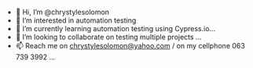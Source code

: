 - 👋 Hi, I’m @chrystylesolomon
- 👀 I’m interested in automation testing
- 🌱 I’m currently learning automation testing using Cypress.io...
- 💞️ I’m looking to collaborate on testing multiple projects ...
- 📫 Reach me on chrystylesolomon@yahoo.com / on my cellphone 063 739 3992 ...

<!---
chrystylesolomon/chrystylesolomon is a ✨ special ✨ repository because its `README.md` (this file) appears on your GitHub profile.
You can click the Preview link to take a look at your changes.
--->
